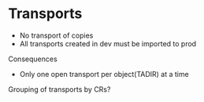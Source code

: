 # Transports

- No transport of copies
- All transports created in dev must be imported to prod

Consequences

- Only one open transport per object(TADIR) at a time


Grouping of transports by CRs?
